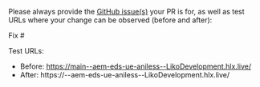 Please always provide the [GitHub issue(s)](../issues) your PR is for, as well as test URLs where your change can be observed (before and after):

Fix #<gh-issue-id>

Test URLs:
- Before: https://main--aem-eds-ue-aniless--LikoDevelopment.hlx.live/
- After: https://<branch>--aem-eds-ue-aniless--LikoDevelopment.hlx.live/
